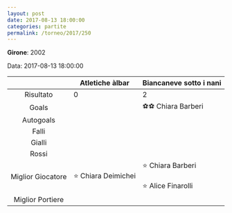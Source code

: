 ```yaml
---
layout: post
date: 2017-08-13 18:00:00
categories: partite
permalink: /torneo/2017/250
---
```

**Girone**: 2002

Data: 2017-08-13 18:00:00

| | Atletiche àlbar | Biancaneve sotto i nani |
|:-----:|-----|-----|
Risultato|0|2
Goals||⚽⚽ Chiara Barberi<br/>
Autogoals||
Falli||
Gialli||
Rossi||
Miglior Giocatore|⭐ Chiara Deimichei<br/>|⭐ Chiara Barberi<br/><br/>⭐ Alice Finarolli<br/>
Miglior Portiere||